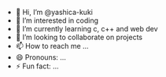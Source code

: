 - 👋 Hi, I’m @yashica-kuki
- 👀 I’m interested in coding
- 🌱 I’m currently learning c, c++ and web dev
- 💞️ I’m looking to collaborate on projects
- 📫 How to reach me ...
- 😄 Pronouns: ...
- ⚡ Fun fact: ...

<!---
yashica-kuki/yashica-kuki is a ✨ special ✨ repository because its `README.md` (this file) appears on your GitHub profile.
You can click the Preview link to take a look at your changes.
--->
